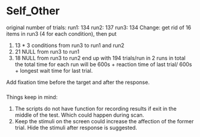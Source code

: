 # Self_Other
original number of trials:
run1: 134
run2: 137
run3: 134
Change:
get rid of 16 items in run3 (4 for each condition),
then put 
1) 13 * 3 conditions from run3 to run1 and run2
2) 21 NULL from run3 to run1
3) 18 NULL from run3 to run2
end up with 194 trials/run in 2 runs in total
the total time for each run will be 600s + reaction time of last trial/ 600s + longest wait time for last trial.

Add fixation time before the target and after the response.


###
Things keep in mind:
1. The scripts do not have function for recording results if exit in the middle of the test. Which could happen during scan.
2. Keep the stimuli on the screen could increase the affection of the former trial. Hide the stimuli after response is suggested.